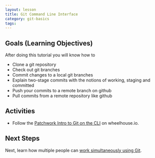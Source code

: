 ```yaml
---
layout: lesson
title: Git Command Line Interface
category: git-basics
tags:
---
```


## Goals (Learning Objectives)

After doing this tutorial you will know how to

* Clone a git repository
* Check out git branches
* Commit changes to a local git branches
* Explain two-stage commits with the notions of working, staging and committed
* Push your commits to a remote branch on github
* Pull commits from a remote repository like github

## Activities

* Follow the [Patchwork Intro to Git on the CLI](https://learn.wheelhouse.io/events/git-cli) on wheelhouse.io.

## Next Steps

Next, learn how multiple people can [work simultaneously using Git](../git-working-in-parallel).